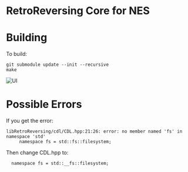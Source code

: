 # RetroReversing Core for NES

# Building
To build:
```
git submodule update --init --recursive
make
```

![UI](https://github.com/user-attachments/assets/3cab894d-5821-41b4-a369-ade4a2c38069)


# Possible Errors

If you get the error:
```
libRetroReversing/cdl/CDL.hpp:21:26: error: no member named 'fs' in namespace 'std'
     namespace fs = std::fs::filesystem;
```

Then change CDL.hpp to:
```
  namespace fs = std::__fs::filesystem;
```
